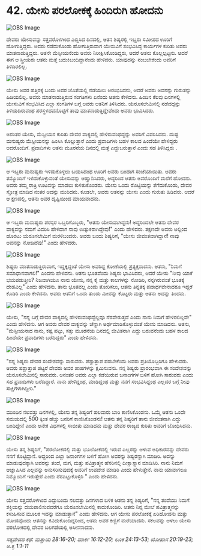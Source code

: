 # 42. ಯೇಸು ಪರಲೋಕಕ್ಕೆ ಹಿಂದಿರುಗಿ ಹೋದನು

![OBS Image](https://cdn.door43.org/obs/jpg/360px/obs-en-42-01.jpg)

ದೇವರು ಯೇಸುವನ್ನು ಸತ್ತವರೊಳಗಿಂದ ಎಬ್ಬಿಸಿದ ದಿನದಲ್ಲಿ, ಆತನ ಶಿಷ್ಯರಲ್ಲಿ ಇಬ್ಬರು ಸಮೀಪದ ಊರಿಗೆ ಹೋಗುತ್ತಿದ್ದರು. ಅವರು ನಡೆದುಕೊಂಡು ಹೋಗುತ್ತಿರುವಾಗ ಯೇಸುವಿಗೆ ಸಂಭವಿಸಿದ್ದ ಕಾರ್ಯಗಳ ಕುರಿತು ಅವರು ಮಾತನಾಡುತ್ತಿದ್ದರು. ಆತನೇ ಮೆಸ್ಸೀಯನೆಂದು ಅವರು ನಿರೀಕ್ಷಿಸಿಕೊಂಡಿದ್ದರು, ಆದರೆ ಆತನು ಕೊಲ್ಲಲ್ಪಟ್ಟನು. ಆದರೆ ಈಗ ಆ ಸ್ತ್ರೀಯರು ಆತನು ಮತ್ತೆ ಬದುಕಿಬಂದಿದ್ದಾನೆಂದು ಹೇಳಿದರು. ಯಾವುದನ್ನು ನಂಬಬೇಕೆಂದು ಅವರಿಗೆ ತಿಳಿದಿರಲಿಲ್ಲ. 

![OBS Image](https://cdn.door43.org/obs/jpg/360px/obs-en-42-02.jpg)

ಯೇಸು ಅವರ ಹತ್ತಿರಕ್ಕೆ ಬಂದು ಅವರ ಜೊತೆಯಲ್ಲಿ ನಡೆಯಲು ಆರಂಭಿಸಿದನು, ಆದರೆ ಅವರು ಅವನನ್ನು ಗುರುತನ್ನು ಹಿಡಿಯಲಿಲ್ಲ. ಅವರು ಮಾತನಾಡುತ್ತಿರುವ ಸಂಗತಿಗಳು ಏನೆಂದು ಆತನು ಕೇಳಿದನು. ಹಿಂದಿನ ಕೆಲವು ದಿನಗಳಲ್ಲಿ ಯೇಸುವಿಗೆ ಸಂಭವಿಸಿದ ಎಲ್ಲಾ ಸಂಗತಿಗಳ ಬಗ್ಗೆ ಅವರು ಆತನಿಗೆ ತಿಳಿಸಿದರು. ಯೆರೂಸಲೇಮಿನಲ್ಲಿ ನಡೆದದ್ದನ್ನು ತಿಳಿಯದಿರುವಂಥ ಪರಸ್ಥಳದವನೊಟ್ಟಿಗೆ ತಾವು ಮಾತನಾಡುತ್ತಿದ್ದೇವೆಂದು ಅವರು ಭಾವಿಸಿದರು.

![OBS Image](https://cdn.door43.org/obs/jpg/360px/obs-en-42-03.jpg)

ಅನಂತರ ಯೇಸು, ಮೆಸ್ಸೀಯನ ಕುರಿತು ದೇವರ ವಾಕ್ಯದಲ್ಲಿ ಹೇಳಿರುವಂಥದ್ದನ್ನು ಅವರಿಗೆ ವಿವರಿಸಿದನು. ದುಷ್ಟ ಮನುಷ್ಯರು ಮೆಸ್ಸೀಯನನ್ನು  ಹಿಂಸಿಸಿ ಕೊಲ್ಲುತ್ತಾರೆ ಎಂದು ಪ್ರವಾದಿಗಳು ಬಹಳ ಕಾಲದ ಹಿಂದೆಯೇ ಹೇಳಿದ್ದರು  ಅದರೊಂದಿಗೆ. ಪ್ರವಾದಿಗಳು ಆತನು ಮೂರನೆಯ ದಿನದಲ್ಲಿ ಮತ್ತೆ ಎದ್ದುಬರುತ್ತಾನೆ ಎಂದು ಸಹ  ತಿಳಿಸಿದ್ದರು .

![OBS Image](https://cdn.door43.org/obs/jpg/360px/obs-en-42-04.jpg)

ಆ ಇಬ್ಬರು ಮನುಷ್ಯರು ಇಳಿದುಕೊಳ್ಳಲು ಬಯಸಿದಂಥ ಊರಿಗೆ ಅವರು ಬಂದಾಗ ಸಂಜೆಯಾಯಿತು. ಅವರು ತಮ್ಮೊಂದಿಗೆ ಇಳಿದುಕೊಳ್ಳುವಂತೆ ಯೇಸುವನ್ನು ಆಹ್ವಾನಿಸಿದರು, ಆದ್ದರಿಂದ ಆತನು ಅವರೊಂದಿಗೆ ಮನೆಗೆ ಹೋದನು. ಅವರು ತಮ್ಮ ರಾತ್ರಿ ಊಟವನ್ನು ಮಾಡಲು ಕುಳಿತುಕೊಂಡರು. ಯೇಸು ಒಂದು ರೊಟ್ಟಿಯನ್ನು ತೆಗೆದುಕೊಂಡು, ದೇವರ ಸ್ತೋತ್ರ ಮಾಡಿದ ನಂತರ ಅದನ್ನು ಮುರಿದನು. ಕೂಡಲೇ, ಅವರು ಆತನನ್ನು  ಯೇಸು ಎಂದು ಗುರುತು ಹಿಡಿದರು. ಆದರೆ ಆ ಕ್ಷಣದಲ್ಲಿ, ಆತನು ಅವರ ದೃಷ್ಟಿಯಿಂದ ಮಾಯವಾದನು. 

![OBS Image](https://cdn.door43.org/obs/jpg/360px/obs-en-42-05.jpg)

ಆ ಇಬ್ಬರು ಮನುಷ್ಯರು ಪರಸ್ಪರ ಒಬ್ಬರಿಗೊಬ್ಬರು, "ಆತನು ಯೇಸುವಾಗಿದ್ದನು! ಅದ್ದರಿಂದಲೇ ಆತನು ದೇವರ ವಾಕ್ಯವನ್ನು ನಮಗೆ ವಿವರಿಸಿ ಹೇಳಿದಾಗ ನಾವು ಉತ್ಸುಕರಾಗಿದ್ದೇವು!" ಎಂದು ಹೇಳಿದರು. ತಕ್ಷಣವೇ ಅವರು ಅಲ್ಲಿಂದ ಹೊರಟು ಯೆರೂಸಲೇಮಿಗೆ ಮರಳಿಬಂದರು. ಅವರು ಬಂದು ಶಿಷ್ಯರಿಗೆ, "ಯೇಸು ಜೀವಂತವಾಗಿದ್ದಾನೆ! ನಾವು ಅವನನ್ನು ನೋಡಿದೆವು!" ಎಂದು ಹೇಳಿದರು. 

![OBS Image](https://cdn.door43.org/obs/jpg/360px/obs-en-42-06.jpg)

ಶಿಷ್ಯರು ಮಾತನಾಡುತ್ತಿರುವಾಗ, ಇದ್ದಕ್ಕಿದ್ದಂತೆ ಯೇಸು ಅವರಿದ್ದ ಕೋಣೆಯಲ್ಲಿ ಪ್ರತ್ಯಕ್ಷನಾದನು. ಆತನು, "ನಿಮಗೆ ಸಮಾಧಾನವಾಗಲಿ!" ಎಂದನು ಹೇಳಿದನು. ಆತನು ಭೂತವೆಂದು ಶಿಷ್ಯರು ಭಾವಿಸಿದರು, ಆದರೆ ಯೇಸು "ನೀವು ಯಾಕೆ ಭಯಪಡುತ್ತೀರಿ? ನಿಜವಾಗಿಯೂ ನಾನು ಯೇಸು, ನನ್ನ ಕೈ ಮತ್ತು ಕಾಲಗಳನ್ನು ನೋಡಿರಿ, ನನ್ನಗಿರುವಂತೆ ಭೂತಕ್ಕೆ ದೇಹವಿಲ್ಲ" ಎಂದು ಹೇಳಿದನು. ತಾನು ಭೂತವಲ್ಲ ಎಂದು ತೋರಿಸಲು, ಆತನು ತಿನ್ನತಕ್ಕ ಪದಾರ್ಥವೇನಾದರೂ ಇದ್ದರೆ ಕೊಡಿರಿ ಎಂದು ಕೇಳಿದನು. ಅವರು ಆತನಿಗೆ ಒಂದು ತುಂಡು ಮೀನನ್ನು ಕೊಟ್ಟರು ಮತ್ತು ಆತನು ಅದನ್ನು ತಿಂದನು. 

![OBS Image](https://cdn.door43.org/obs/jpg/360px/obs-en-42-07.jpg)

ಯೇಸು, "ನನ್ನ ಬಗ್ಗೆ ದೇವರ ವಾಕ್ಯದಲ್ಲಿ ಹೇಳಿರುವಂಥದ್ದೆಲ್ಲವೂ ನೆರವೇರುತ್ತದೆ ಎಂದು ನಾನು ನಿಮಗೆ ಹೇಳಿರಲಿಲ್ಲವೇ" ಎಂದು ಹೇಳಿದನು. ಆಗ ಅವರು ದೇವರ ವಾಕ್ಯವನ್ನು ಚೆನ್ನಾಗಿ ಅರ್ಥಮಾಡಿಕೊಳ್ಳುವಂತೆ ಯೇಸು ಮಾಡಿದನು. ಆತನು, "ಮೆಸ್ಸೀಯನಾದ ನಾನು, ಕಷ್ಟ ಪಟ್ಟು, ಸತ್ತು ಮೂರನೆಯ ದಿನದಲ್ಲಿ ಜೀವಿತನಾಗಿ ಎದ್ದು ಬರುವನೆಂದು ಬಹಳ ಕಾಲದ ಹಿಂದೆಯೇ ಪ್ರವಾದಿಗಳು ಬರೆದಿದ್ದರು" ಎಂದು ಹೇಳಿದನು.

![OBS Image](https://cdn.door43.org/obs/jpg/360px/obs-en-42-08.jpg)

"ನನ್ನ ಶಿಷ್ಯರು ದೇವರ ಸಂದೇಶವನ್ನು ಸಾರುವರು. ಪಶ್ಚಾತ್ತಾಪ ಪಡಬೇಕೆಂದು ಅವರು ಪ್ರತಿಯೊಬ್ಬರಿಗೂ ಹೇಳುವರು. ಅವರು ಪಶ್ಚಾತ್ತಾಪ ಪಟ್ಟರೆ ದೇವರು ಅವರ ಪಾಪಗಳನ್ನು ಕ್ಷಮಿಸುವನು. ನನ್ನ ಶಿಷ್ಯರು ಪ್ರಾರಂಭವಾಗಿ ಈ ಸಂದೇಶವನ್ನು ಯೆರೂಸಲೇಮಿನಲ್ಲಿ ಸಾರುವರು. ಅನಂತರ ಅವರು ಎಲ್ಲಾ ಕಡೆಯಿರುವ ಜನಾಂಗಗಳ ಬಳಿಗೆ ಹೋಗಿ ಸಾರುವರು ಎಂದು ಸಹ ಪ್ರವಾದಿಗಳು ಬರೆದಿದ್ದಾರೆ. ನಾನು ಹೇಳಿದ್ದಂಥ, ಮಾಡಿದ್ದಂಥ ಮತ್ತು ನನಗೆ ಸಂಭವಿಸಿದ್ದಂಥ ಎಲ್ಲದರ ಬಗ್ಗೆ ನೀವು ಸಾಕ್ಷಿಗಳಾಗಿದ್ದೀರಿ."

![OBS Image](https://cdn.door43.org/obs/jpg/360px/obs-en-42-09.jpg)

ಮುಂದಿನ ನಲವತ್ತು ದಿನಗಳಲ್ಲಿ, ಯೇಸು ತನ್ನ ಶಿಷ್ಯರಿಗೆ ಹಲವಾರು ಬಾರಿ ಕಾಣಿಸಿಕೊಂಡನು. ಒಮ್ಮೆ ಆತನು ಒಂದೇ ಸಮಯದಲ್ಲಿ 500 ಕ್ಕಿಂತ ಹೆಚ್ಚು ಜನರಿಗೆ ಕಾಣಿಸಿಕೊಂಡನು! ಆತನು ತನ್ನ ಶಿಷ್ಯರಿಗೆ ತಾನು ಜೀವಂತನಾಗಿ ಎದ್ದು ಬಂದಿದ್ದೇನೆ ಎಂದು ಅನೇಕ ವಿಧಗಳಲ್ಲಿ ಸಾಬೀತು ಮಾಡಿದನು ಮತ್ತು ದೇವರ ರಾಜ್ಯದ ಕುರಿತು ಅವರಿಗೆ ಬೋಧಿಸಿದನು. 

![OBS Image](https://cdn.door43.org/obs/jpg/360px/obs-en-42-10.jpg)

ಯೇಸು ತನ್ನ ಶಿಷ್ಯರಿಗೆ, "ಪರಲೋಕದಲ್ಲಿ ಮತ್ತು ಭೂಲೋಕದಲ್ಲಿ ಇರುವ ಎಲ್ಲರನ್ನು ಆಳುವ ಅಧಿಕಾರವನ್ನು ದೇವರು ನನಗೆ ಕೊಟ್ಟಿದ್ದಾನೆ. ಆದ್ದರಿಂದ ಎಲ್ಲಾ ಜನಾಂಗಗಳ ಬಳಿಗೆ ಹೋಗಿ ಅವರನ್ನು ಶಿಷ್ಯರನ್ನಾಗಿ ಮಾಡಿರಿ. ಅದನ್ನು ಮಾಡುವುದಕ್ಕಾಗಿ ಅವರನ್ನು ತಂದೆ, ಮಗ, ಮತ್ತು ಪವಿತ್ರಾತ್ಮನ ಹೆಸರಿನಲ್ಲಿ ದೀಕ್ಷಾಸ್ನಾನ ಮಾಡಿಸಿರಿ. ನಾನು ನಿಮಗೆ ಆಜ್ಞಾಪಿಸಿದ ಎಲ್ಲವನ್ನು ಅನುಸರಿಸುವುದಕ್ಕೆ ಅವರಿಗೆ ಉಪದೇಶ ಮಾಡಿರಿ ಎಂದು ಹೇಳುತ್ತೇನೆ. ನಾನು ಯಾವಾಗಲೂ ನಿಮ್ಮೊಂದಿಗೆ ಇರುತ್ತೇನೆ ಎಂದು ನೆನಪಿಟ್ಟುಕೊಳ್ಳಿರಿ " ಎಂದು ಹೇಳಿದನು.

![OBS Image](https://cdn.door43.org/obs/jpg/360px/obs-en-42-11.jpg)

ಯೇಸು ಸತ್ತವರೊಳಗಿಂದ ಎದ್ದುಬಂದು ನಲವತ್ತು ದಿನಗಳಾದ ಬಳಿಕ ಆತನು ತನ್ನ ಶಿಷ್ಯರಿಗೆ, "ನನ್ನ ತಂದೆಯು ನಿಮಗೆ ಶಕ್ತಿಯನ್ನು ದಯಪಾಲಿಸುವವರೆಗೂ ಯೆರೂಸಲೇಮಿನಲ್ಲಿ ಕಾದುಕೊಂಡಿರಿ. ಆತನು ನಿನ್ನ ಮೇಲೆ ಪವಿತ್ರಾತ್ಮನನ್ನು ಕಳುಹಿಸುವ ಮೂಲಕ ಇದನ್ನು ಮಾಡುತ್ತಾನೆ" ಎಂದು ಹೇಳಿದನು. ಆಗ ಯೇಸು ಪರಲೋಕಕ್ಕೆ ಏರಿಹೋದನು ಮತ್ತು ಮೋಡವೊಂದು ಆತನನ್ನು ಕವಿದುಕೊಂಡಿದ್ದರಿಂದ, ಆತನು ಅವರ ಕಣ್ಣಿಗೆ ಮರೆಯಾದನು. ಸಕಲವನ್ನು ಆಳಲು ಯೇಸು ಪರಲೋಕದಲ್ಲಿ ದೇವರ ಬಲಗಡೆಯಲ್ಲಿ ಅಸೀನನಾದನು. 

_ಸತ್ಯವೇದದ ಕಥೆ: ಮತ್ತಾಯ 28:16-20; ಮಾರ್ಕ 16:12-20; ಲೂಕ 24:13-53; ಯೋಹಾನ 20:19-23; ಅ.ಕೃ 1:1-11_

